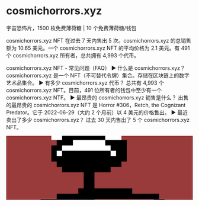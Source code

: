 # cosmichorrors.xyz

宇宙恐怖片，1500 枚免费薄荷糖 | 10 个免费薄荷糖/钱包

cosmichorrors.xyz NFT 在过去 7 天内售出 5 次。cosmichorrors.xyz 的总销售额为 10.65 美元。一个 cosmichorrors.xyz NFT 的平均价格为 2.1 美元。有 491 个 cosmichorrors.xyz 所有者，总共拥有 4,993 个代币。

cosmichorrors.xyz NFT - 常见问题（FAQ）
▶ 什么是 cosmichorrors.xyz？
cosmichorrors.xyz 是一个 NFT（不可替代令牌）集合。存储在区块链上的数字艺术品集合。
▶ 有多少 cosmichorrors.xyz 代币？
总共有 4,993 个 cosmichorrors.xyz NFT。目前，491 位所有者的钱包中至少有一个 cosmichorrors.xyz NTF。
▶ 最昂贵的 cosmichorrors.xyz 销售是什么？
出售的最昂贵的 cosmichorrors.xyz NFT 是 Horror #306，Retch, the Cognizant Predator。它于 2022-06-29（大约 2 个月前）以 4 美元的价格售出。
▶ 最近卖出了多少 cosmichorrors.xyz？
过去 30 天内售出了 5 个 cosmichorrors.xyz NFT。

![NFT](微信截图_20220825134110.png)
